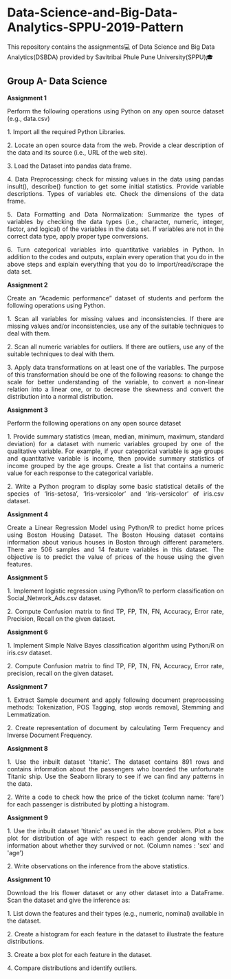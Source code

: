 # Data-Science-and-Big-Data-Analytics-SPPU-2019-Pattern
This repository contains the assignments💻 of Data Science and Big Data Analytics(DSBDA) provided by Savitribai Phule Pune University(SPPU)🎓

## Group A- Data Science
**Assignment 1**

<p align="justify">Perform the following operations using Python on any open source dataset (e.g., data.csv)<p>
  
<p align="justify">1. Import all the required Python Libraries.<p>
  
<p align="justify">2. Locate an open source data from the web. Provide a clear description of the data and its source (i.e., URL of the web site).</p>
  
<p align="justify">3. Load the Dataset into pandas data frame.</p>
  
<p align="justify">4. Data Preprocessing: check for missing values in the data using pandas insult(), describe() function to get some initial statistics. Provide variable descriptions. Types of variables etc. Check the dimensions of the data frame.</p>
  
<p align="justify">5. Data Formatting and Data Normalization: Summarize the types of variables by checking the data types (i.e., character, numeric, integer, factor, and logical) of the variables in the data set. If variables are not in the correct data type, apply proper type conversions.</p>
  
<p align="justify">6. Turn categorical variables into quantitative variables in Python. In addition to the codes and outputs, explain every operation that you do in the above steps and explain everything that you do to import/read/scrape the data set.</p>

**Assignment 2**

<p align="justify">Create an “Academic performance” dataset of students and perform the following operations using Python.<p>
<p align="justify">1. Scan all variables for missing values and inconsistencies. If there are missing values and/or inconsistencies, use any of the suitable techniques to deal with them.<p>
<p align="justify">2. Scan all numeric variables for outliers. If there are outliers, use any of the suitable techniques to deal with them.<p>
<p align="justify">3. Apply data transformations on at least one of the variables. The purpose of this transformation should be one of the following reasons: to change the scale for better understanding of the variable, to convert a non-linear relation into a linear one, or to decrease the skewness and convert the distribution into a normal distribution.<p>

**Assignment 3**

<p align="justify">Perform the following operations on any open source dataset</p>
<p align="justify">1. Provide summary statistics (mean, median, minimum, maximum, standard deviation) for a dataset with numeric variables grouped by one of the qualitative variable. For example, if your categorical variable is age groups and quantitative variable is income, then provide summary statistics of income grouped by the age groups. Create a list that contains a numeric value for each response to the categorical variable.</p>
<p align="justify">2. Write a Python program to display some basic statistical details of the species of ‘Iris-setosa’, ‘Iris-versicolor’ and ‘Iris-versicolor’ of iris.csv dataset.</p>

**Assignment 4**

<p align="justify"> Create a Linear Regression Model using Python/R to predict home prices using Boston Housing Dataset. The Boston Housing dataset contains
information about various houses in Boston through different parameters. There are 506 samples and 14 feature variables in this dataset. The objective is to predict the value of prices of the house using the given features. </p>

**Assignment 5**

<p align="justify"> 1. Implement logistic regression using Python/R to perform classification on Social_Network_Ads.csv dataset.</p>
<p align="justify"> 2. Compute Confusion matrix to find TP, FP, TN, FN, Accuracy, Error rate, Precision, Recall on the given dataset.</p>

**Assignment 6**

<p align="justify"> 1. Implement Simple Naïve Bayes classification algorithm using Python/R on iris.csv dataset.</p>
<p align="justify"> 2. Compute Confusion matrix to find TP, FP, TN, FN, Accuracy, Error rate, precision, recall on the given dataset.</p>

**Assignment 7**

<p align="justify"> 1. Extract Sample document and apply following document preprocessing methods: Tokenization, POS Tagging, stop words removal, Stemming and Lemmatization.</p>
<p align="justify"> 2. Create representation of document by calculating Term Frequency and Inverse Document Frequency.</p>

**Assignment 8**

<p align="justify"> 1. Use the inbuilt dataset 'titanic'. The dataset contains 891 rows and contains information about the passengers who boarded the unfortunate Titanic ship. Use the Seaborn library to see if we can find any patterns in the data.</p>
<p align="justify"> 2. Write a code to check how the price of the ticket (column name: 'fare') for each passenger is distributed by plotting a histogram.</p>

**Assignment 9**

<p align="justify"> 1. Use the inbuilt dataset 'titanic' as used in the above problem. Plot a box plot for distribution of age with respect to each gender along with the information about whether they survived or not. (Column names : 'sex' and 'age')</p>
<p align="justify">2. Write observations on the inference from the above statistics.</p>

**Assignment 10**

<p align="justify">Download the Iris flower dataset or any other dataset into a DataFrame. Scan the dataset and give the inference as:</p>
<p align="justify">1. List down the features and their types (e.g., numeric, nominal) available in the dataset.</p>
<p align="justify">2. Create a histogram for each feature in the dataset to illustrate the feature distributions.</p>
<p align="justify">3. Create a box plot for each feature in the dataset.</p>
<p align="justify">4. Compare distributions and identify outliers.</p>
